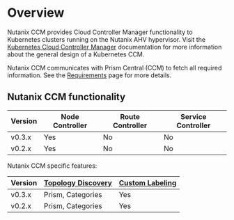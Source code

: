# Overview

Nutanix CCM provides Cloud Controller Manager functionality to Kubernetes clusters running on the Nutanix AHV hypervisor. Visit the [Kubernetes Cloud Controller Manager](https://kubernetes.io/docs/concepts/architecture/cloud-controller/) documentation for more information about the general design of a Kubernetes CCM.

Nutanix CCM communicates with Prism Central (CCM) to fetch all required information. See the [Requirements](./requirements.md) page for more details.

## Nutanix CCM functionality

|Version|Node Controller|Route Controller|Service Controller|
|-------|---------------|----------------|------------------|
|v0.3.x |Yes            |No              |No                |
|v0.2.x |Yes            |No              |No                |


Nutanix CCM specific features:

|Version|[Topology Discovery](./topology_discovery.md)|[Custom Labeling](./custom_labeling.md)|
|-------|---------------------------------------------|---------------------------------------|
|v0.3.x |Prism, Categories                            |Yes                                    |
|v0.2.x |Prism, Categories                            |Yes                                    |